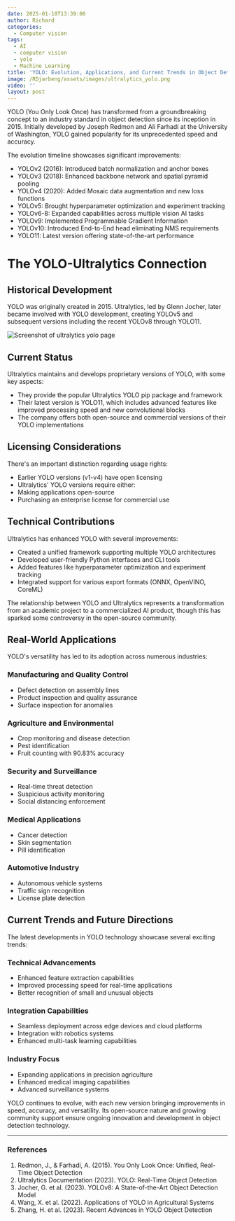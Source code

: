 ```yaml
---
date: 2025-01-10T13:39:00
author: Richard
categories:
  - Computer vision
tags:
  - AI
  - computer vision
  - yolo
  - Machine Learning
title: 'YOLO: Evolution, Applications, and Current Trends in Object Detection'
image: /RDjarbeng/assets/images/ultralytics_yolo.png
video: ''
layout: post
---
```

YOLO (You Only Look Once) has transformed from a groundbreaking concept to an industry standard in object detection since its inception in 2015. Initially developed by Joseph Redmon and Ali Farhadi at the University of Washington, YOLO gained popularity for its unprecedented speed and accuracy.

The evolution timeline showcases significant improvements:

- YOLOv2 (2016): Introduced batch normalization and anchor boxes
- YOLOv3 (2018): Enhanced backbone network and spatial pyramid pooling
- YOLOv4 (2020): Added Mosaic data augmentation and new loss functions
- YOLOv5: Brought hyperparameter optimization and experiment tracking
- YOLOv6-8: Expanded capabilities across multiple vision AI tasks
- YOLOv9: Implemented Programmable Gradient Information
- YOLOv10: Introduced End-to-End head eliminating NMS requirements
- YOLO11: Latest version offering state-of-the-art performance

# The YOLO-Ultralytics Connection

## Historical Development

YOLO  was originally created in 2015. Ultralytics, led by Glenn Jocher, later became involved with YOLO development, creating YOLOv5 and subsequent versions including the recent YOLOv8 through YOLO11.

![Screenshot of ultralytics yolo page](/RDjarbeng/assets/images/ultralytics_yolo.png "Screenshot of ultralytics yolo page")

## Current Status

Ultralytics maintains and develops proprietary versions of YOLO, with some key aspects:

- They provide the popular Ultralytics YOLO pip package and framework
- Their latest version is YOLO11, which includes advanced features like improved processing speed and new convolutional blocks
- The company offers both open-source and commercial versions of their YOLO implementations

## Licensing Considerations

There's an important distinction regarding usage rights:

- Earlier YOLO versions (v1-v4) have open licensing
- Ultralytics' YOLO versions require either:
- Making applications open-source
- Purchasing an enterprise license for commercial use

## Technical Contributions

Ultralytics has enhanced YOLO with several improvements:

- Created a unified framework supporting multiple YOLO architectures
- Developed user-friendly Python interfaces and CLI tools
- Added features like hyperparameter optimization and experiment tracking
- Integrated support for various export formats (ONNX, OpenVINO, CoreML)

The relationship between YOLO and Ultralytics represents a transformation from an academic project to a commercialized AI product, though this has sparked some controversy in the open-source community.

## Real-World Applications

YOLO's versatility has led to its adoption across numerous industries:

### Manufacturing and Quality Control

- Defect detection on assembly lines
- Product inspection and quality assurance
- Surface inspection for anomalies

### Agriculture and Environmental

- Crop monitoring and disease detection
- Pest identification
- Fruit counting with 90.83% accuracy

### Security and Surveillance

- Real-time threat detection
- Suspicious activity monitoring
- Social distancing enforcement

### Medical Applications

- Cancer detection
- Skin segmentation
- Pill identification

### Automotive Industry

- Autonomous vehicle systems
- Traffic sign recognition
- License plate detection

## Current Trends and Future Directions

The latest developments in YOLO technology showcase several exciting trends:

### Technical Advancements

- Enhanced feature extraction capabilities
- Improved processing speed for real-time applications
- Better recognition of small and unusual objects

### Integration Capabilities

- Seamless deployment across edge devices and cloud platforms
- Integration with robotics systems
- Enhanced multi-task learning capabilities

### Industry Focus

- Expanding applications in precision agriculture
- Enhanced medical imaging capabilities
- Advanced surveillance systems

YOLO continues to evolve, with each new version bringing improvements in speed, accuracy, and versatility. Its open-source nature and growing community support ensure ongoing innovation and development in object detection technology.

---

### References

1. Redmon, J., & Farhadi, A. (2015). You Only Look Once: Unified, Real-Time Object Detection
2. Ultralytics Documentation (2023). YOLO: Real-Time Object Detection
3. Jocher, G. et al. (2023). YOLOv8: A State-of-the-Art Object Detection Model
4. Wang, X. et al. (2022). Applications of YOLO in Agricultural Systems
5. Zhang, H. et al. (2023). Recent Advances in YOLO Object Detection

